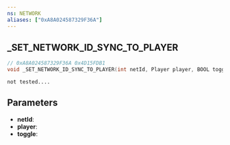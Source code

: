 ```yaml
---
ns: NETWORK
aliases: ["0xA8A024587329F36A"]
---
```

## _SET_NETWORK_ID_SYNC_TO_PLAYER

```c
// 0xA8A024587329F36A 0x4D15FDB1
void _SET_NETWORK_ID_SYNC_TO_PLAYER(int netId, Player player, BOOL toggle);
```

```
not tested....  
```

## Parameters
* **netId**: 
* **player**: 
* **toggle**: 

